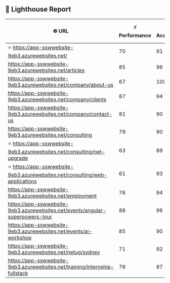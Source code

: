 ## 🚀 Lighthouse Report

| 🌐 URL | ⚡ Performance | ♿ Accessibility | ✅ Best Practices | 🔍 SEO | 📦 Bundle Size | 🗑️ Unused Bundle |
| --- | ----------- | ------------- | -------------- | --- | ---------------- | ---------------- |
| ⭐ https://app-sswwebsite-9eb3.azurewebsites.net/ | 70 | 91 | 78 | 100 | 4.58 MB | 2.27 MB |
| https://app-sswwebsite-9eb3.azurewebsites.net/articles | 85 | 96 | 78 | 92 | 4.31 MB | 2.07 MB |
| https://app-sswwebsite-9eb3.azurewebsites.net/company/about-us | 67 | 100 | 78 | 100 | 4.19 MB | 2.02 MB |
| https://app-sswwebsite-9eb3.azurewebsites.net/company/clients | 87 | 94 | 78 | 100 | 4.58 MB | 2.27 MB |
| https://app-sswwebsite-9eb3.azurewebsites.net/company/contact-us | 81 | 90 | 78 | 92 | 7.55 MB | 4.69 MB |
| https://app-sswwebsite-9eb3.azurewebsites.net/consulting | 79 | 90 | 74 | 100 | 7.85 MB | 4.88 MB |
| ⭐ https://app-sswwebsite-9eb3.azurewebsites.net/consulting/net-upgrade | 63 | 89 | 59 | 85 | 7.85 MB | 4.88 MB |
| ⭐ https://app-sswwebsite-9eb3.azurewebsites.net/consulting/web-applications | 61 | 93 | 59 | 85 | 7.83 MB | 4.88 MB |
| https://app-sswwebsite-9eb3.azurewebsites.net/employment | 76 | 94 | 78 | 100 | 4.44 MB | 2.04 MB |
| https://app-sswwebsite-9eb3.azurewebsites.net/events/angular-superpowers-tour | 88 | 96 | 74 | 100 | 7.59 MB | 4.73 MB |
| https://app-sswwebsite-9eb3.azurewebsites.net/events/ai-workshop | 85 | 90 | 74 | 92 | 7.58 MB | 4.73 MB |
| https://app-sswwebsite-9eb3.azurewebsites.net/netug/sydney | 71 | 92 | 78 | 92 | 4.66 MB | 2.30 MB |
| https://app-sswwebsite-9eb3.azurewebsites.net/training/internship-fullstack | 78 | 87 | 74 | 100 | 4.18 MB | 1.99 MB |